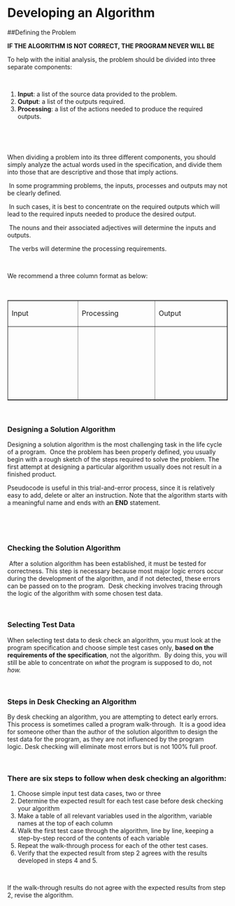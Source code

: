 # Developing an Algorithm

##Defining the Problem


**IF THE ALGORITHM IS NOT CORRECT, THE PROGRAM NEVER WILL BE**

<p>To help with the initial analysis, the problem should be divided into three separate components:</p>
<p>&nbsp;</p>
<ol>
<li><strong>Input</strong>: a list of the source data provided to the problem.</li>
<li><strong>Output</strong>: a list of the outputs required.</li>
<li><strong>Processing</strong>: a list of the actions needed to produce the required outputs.</li>
</ol>
<p>&nbsp;</p>
<p>&nbsp;</p>
<p>When dividing a problem into its three different components, you should simply analyze the actual words used in the specification, and divide them into those that are descriptive and those that imply actions.&nbsp;</p>
<p>&nbsp;In some programming problems, the inputs, processes and outputs may not be clearly defined.&nbsp;</p>
<p>&nbsp;In such cases, it is best to concentrate on the required outputs which will lead to the required inputs needed to produce the desired output.</p>
<p>&nbsp;The nouns and their associated adjectives will determine the inputs and outputs.</p>
<p>&nbsp;The verbs will determine the processing requirements.</p>
<p>&nbsp;</p>
<p>We recommend a three column format as below:</p>
<p>&nbsp;</p>
<table border="1">
<tbody>
<tr>
<td width="197">
<p>Input</p>
</td>
<td width="197">
<p>Processing</p>
</td>
<td width="197">
<p>Output</p>
</td>
</tr>
<tr>
<td width="197">
<p>&nbsp;</p>
<p>&nbsp;</p>
<p>&nbsp;</p>
<p>&nbsp;</p>
</td>
<td width="197">
<p>&nbsp;</p>
</td>
<td width="197">
<p>&nbsp;</p>
</td>
</tr>
</tbody>
</table>
<p>&nbsp;</p>
<h3>Designing a Solution Algorithm</h3>
<p>Designing a solution algorithm is the most challenging task in the life cycle of a program. &nbsp;Once the problem has been properly defined, you usually begin with a rough sketch of the steps required to solve the problem.&nbsp;The first attempt at designing a particular algorithm usually does not result in a finished product.&nbsp;</p>
<p>Pseudocode is useful in this trial-and-error process, since it is relatively easy to add, delete or alter an instruction.&nbsp;Note that the algorithm starts with a meaningful name and ends with an <strong>END</strong> statement.</p>
<p>&nbsp;</p>
<p>&nbsp;</p>
<h3>Checking the Solution Algorithm</h3>
<p>&nbsp;After a solution algorithm has been established, it must be tested for correctness.&nbsp;This step is necessary because most major logic errors occur during the development of the algorithm, and if not detected, these errors can be passed on to the program. &nbsp;Desk checking involves tracing through the logic of the algorithm with some chosen test data.&nbsp;</p>
<p>&nbsp;</p>
<h3>Selecting Test Data</h3>
<p>When selecting test data to desk check an algorithm, you must look at the program specification and choose simple test cases only, <strong>based on the requirements of the specification</strong>, not the algorithm. &nbsp;By doing this, you will still be able to concentrate on <em>what</em> the program is supposed to do, not <em>how.&nbsp;</em></p>
<p>&nbsp;</p>
<h3>Steps in Desk Checking an Algorithm</h3>
<p>By desk checking an algorithm, you are attempting to detect early errors. This process is sometimes called a program walk-through.&nbsp;&nbsp;It is a good idea for someone other than the author of the solution algorithm to design the test data for the program, as they are not influenced by the program logic.&nbsp;Desk checking will eliminate most errors but is not 100% full proof.</p>
<p>&nbsp;</p>
<h3>There are six steps to follow when desk checking an algorithm:</h3>
<ol>
<li>Choose simple input test data cases, two or three</li>
<li>Determine the expected result for each test case before desk checking your algorithm</li>
<li>Make a table of all relevant variables used in the algorithm, variable names at the top of each column</li>
<li>Walk the first test case through the algorithm, line by line, keeping a step-by-step record of the contents of each variable</li>
<li>Repeat the walk-through process for each of the other test cases.</li>
<li>Verify that the expected result from step 2 agrees with the results developed in steps 4 and 5.</li>
</ol>
<p>&nbsp;</p>
<p>If the walk-through results do not agree with the expected results from step 2, revise the algorithm.</p>
<p>&nbsp;</p>